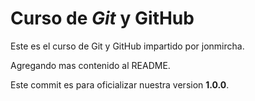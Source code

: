 # Curso de _Git_ y **GitHub**

Este es el curso de Git y GitHub impartido por jonmircha.

Agregando mas contenido al README.

Este commit es para oficializar nuestra version **1.0.0**.